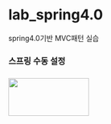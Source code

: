 # lab_spring4.0
spring4.0기반 MVC패턴 실습
<h3>스프링 수동 설정<h3>
<img src="https://user-images.githubusercontent.com/78460642/119080020-4eeaab80-ba34-11eb-9671-d04efd838f1c.png"  width="160" height="75">
